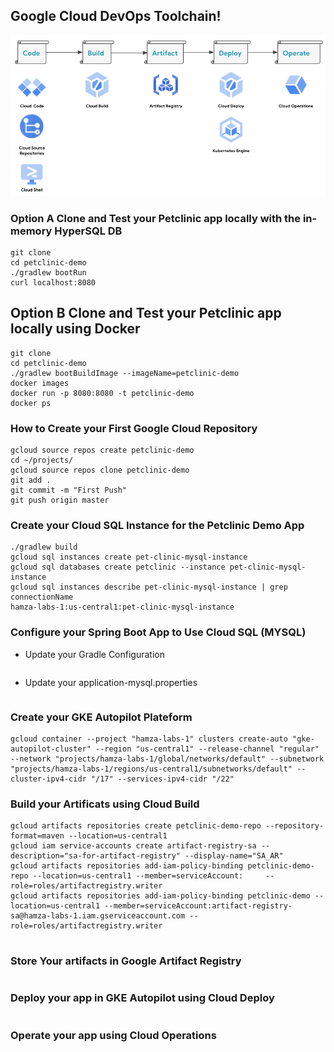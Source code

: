 ## Google Cloud DevOps Toolchain! 
![alt text](https://github.com/hamza-labs/gcp-devops-demo/blob/main/img/devops-stack.png?raw=true)

### Option A Clone and Test your Petclinic app locally with the in-memory HyperSQL DB
```
git clone 
cd petclinic-demo
./gradlew bootRun
curl localhost:8080
```

## Option B Clone and Test your Petclinic app locally using Docker 
```
git clone 
cd petclinic-demo
./gradlew bootBuildImage --imageName=petclinic-demo
docker images 
docker run -p 8080:8080 -t petclinic-demo
docker ps 
```

### How to Create your First Google Cloud Repository
```
gcloud source repos create petclinic-demo
cd ~/projects/
gcloud source repos clone petclinic-demo
git add .
git commit -m "First Push"
git push origin master
```

### Create your Cloud SQL Instance for the Petclinic Demo App
```
./gradlew build
gcloud sql instances create pet-clinic-mysql-instance
gcloud sql databases create petclinic --instance pet-clinic-mysql-instance
gcloud sql instances describe pet-clinic-mysql-instance | grep connectionName
hamza-labs-1:us-central1:pet-clinic-mysql-instance
```

### Configure your Spring Boot App to Use Cloud SQL (MYSQL)
- Update your Gradle Configuration 
```

```

- Update your application-mysql.properties
```

```

### Create your GKE Autopilot Plateform 
```
gcloud container --project "hamza-labs-1" clusters create-auto "gke-autopilot-cluster" --region "us-central1" --release-channel "regular" --network "projects/hamza-labs-1/global/networks/default" --subnetwork "projects/hamza-labs-1/regions/us-central1/subnetworks/default" --cluster-ipv4-cidr "/17" --services-ipv4-cidr "/22"
```

### Build your Artificats using Cloud Build 
```
gcloud artifacts repositories create petclinic-demo-repo --repository-format=maven --location=us-central1
gcloud iam service-accounts create artifact-registry-sa --description="sa-for-artifact-registry" --display-name="SA_AR"
gcloud artifacts repositories add-iam-policy-binding petclinic-demo-repo --location=us-central1 --member=serviceAccount: 	 --role=roles/artifactregistry.writer
gcloud artifacts repositories add-iam-policy-binding petclinic-demo --location=us-central1 --member=serviceAccount:artifact-registry-sa@hamza-labs-1.iam.gserviceaccount.com --role=roles/artifactregistry.writer


```

### Store Your artifacts in Google Artifact Registry 
```
```

### Deploy your app in GKE Autopilot using Cloud Deploy
```
```

### Operate your app using Cloud Operations
```
```
